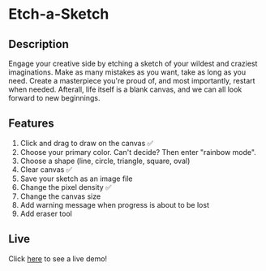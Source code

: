 # Etch-a-Sketch
## Description
Engage your creative side by etching a sketch of your wildest and craziest imaginations. Make as many mistakes as you want, take as long as you need. Create a masterpiece you're proud of, and most importantly, restart when needed. Afterall, life itself is a blank canvas, and we can all look forward to new beginnings. 
## Features
1. Click and drag to draw on the canvas ✅
2. Choose your primary color. Can't decide? Then enter "rainbow mode".
3. Choose a shape (line, circle, triangle, square, oval)
4. Clear canvas ✅
5. Save your sketch as an image file
6. Change the pixel density ✅
7. Change the canvas size
8. Add warning message when progress is about to be lost
9. Add eraser tool

## Live
Click [here](https://cyreilv7.github.io/Etch-a-Sketch/) to see a live demo!
